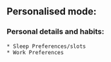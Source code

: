 ## Personalised mode:
  ### Personal details and habits:
    * Sleep Preferences/slots
    * Work Preferences
